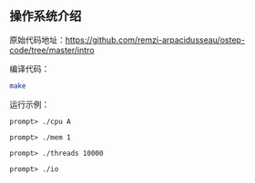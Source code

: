## 操作系统介绍

原始代码地址：https://github.com/remzi-arpacidusseau/ostep-code/tree/master/intro

编译代码：
```bash
make
```

运行示例：
```
prompt> ./cpu A
```

```
prompt> ./mem 1
```

```
prompt> ./threads 10000
```

```
prompt> ./io
```
